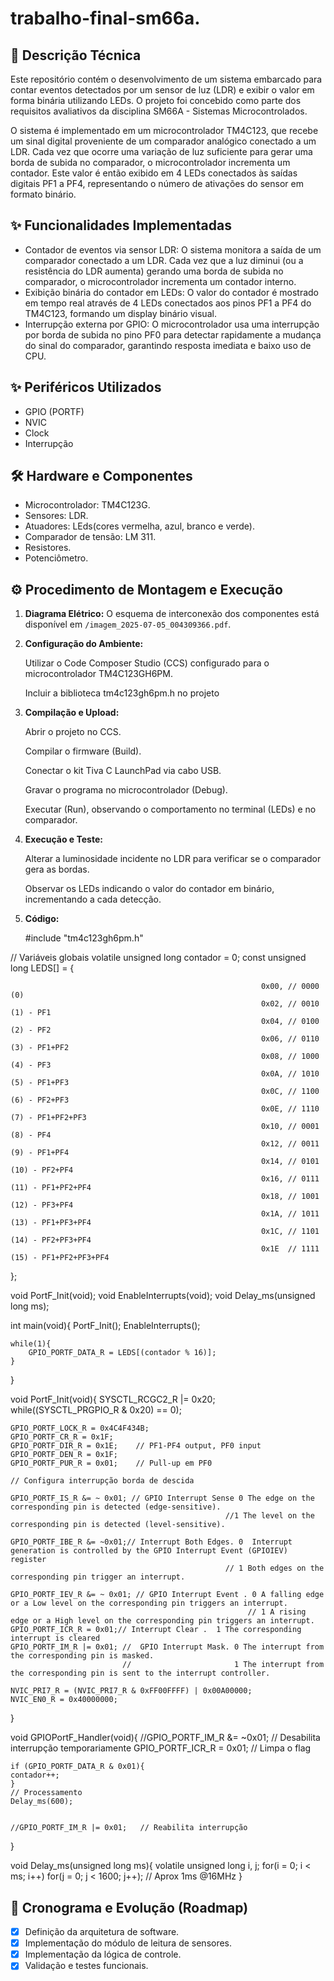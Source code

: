 # trabalho-final-sm66a.

## 📝 Descrição Técnica

Este repositório contém o desenvolvimento de um sistema embarcado para contar eventos detectados por um sensor de luz (LDR) e exibir o valor em forma binária utilizando LEDs.
O projeto foi concebido como parte dos requisitos avaliativos da disciplina SM66A - Sistemas Microcontrolados.

O sistema é implementado em um microcontrolador TM4C123, que recebe um sinal digital proveniente de um comparador analógico conectado a um LDR. Cada vez que ocorre uma variação de luz suficiente para gerar uma borda de subida no comparador, o microcontrolador incrementa um contador. Este valor é então exibido em 4 LEDs conectados às saídas digitais PF1 a PF4, representando o número de ativações do sensor em formato binário.

## ✨ Funcionalidades Implementadas

- Contador de eventos via sensor LDR: O sistema monitora a saída de um comparador conectado a um LDR. Cada vez que a luz diminui (ou a resistência do LDR aumenta) gerando uma borda de subida no comparador, o microcontrolador incrementa um contador interno.
- Exibição binária do contador em LEDs: O valor do contador é mostrado em tempo real através de 4 LEDs conectados aos pinos PF1 a PF4 do TM4C123, formando um display binário visual.
- Interrupção externa por GPIO: O microcontrolador usa uma interrupção por borda de subida no pino PF0 para detectar rapidamente a mudança do sinal do comparador, garantindo resposta imediata e baixo uso de CPU.

## ✨ Periféricos Utilizados

- GPIO (PORTF)
- NVIC
- Clock
- Interrupção


## 🛠️ Hardware e Componentes

* Microcontrolador: TM4C123G.
* Sensores: LDR.
* Atuadores: LEds(cores vermelha, azul, branco e verde).
* Comparador de tensão: LM 311.
* Resistores.
* Potenciômetro.

## ⚙️ Procedimento de Montagem e Execução

1.  **Diagrama Elétrico:** O esquema de interconexão dos componentes está disponível em `/imagem_2025-07-05_004309366.pdf`.

3.  **Configuração do Ambiente:**
   
    Utilizar o Code Composer Studio (CCS) configurado para o microcontrolador TM4C123GH6PM.
    
    Incluir a biblioteca tm4c123gh6pm.h no projeto
    
4.  **Compilação e Upload:**
  
    Abrir o projeto no CCS.

    Compilar o firmware (Build).

    Conectar o kit Tiva C LaunchPad via cabo USB.

    Gravar o programa no microcontrolador (Debug).

    Executar (Run), observando o comportamento no terminal (LEDs) e no comparador.

5.  **Execução e Teste:**

    Alterar a luminosidade incidente no LDR para verificar se o comparador gera as bordas.

    Observar os LEDs indicando o valor do contador em binário, incrementando a cada detecção.

6.  **Código:**

    #include "tm4c123gh6pm.h"

// Variáveis globais
volatile unsigned long contador = 0;
const unsigned long LEDS[] = {

                                                            0x00, // 0000 (0)
                                                            0x02, // 0010 (1) - PF1
                                                            0x04, // 0100 (2) - PF2
                                                            0x06, // 0110 (3) - PF1+PF2
                                                            0x08, // 1000 (4) - PF3
                                                            0x0A, // 1010 (5) - PF1+PF3
                                                            0x0C, // 1100 (6) - PF2+PF3
                                                            0x0E, // 1110 (7) - PF1+PF2+PF3
                                                            0x10, // 0001 (8) - PF4
                                                            0x12, // 0011 (9) - PF1+PF4
                                                            0x14, // 0101 (10) - PF2+PF4
                                                            0x16, // 0111 (11) - PF1+PF2+PF4
                                                            0x18, // 1001 (12) - PF3+PF4
                                                            0x1A, // 1011 (13) - PF1+PF3+PF4
                                                            0x1C, // 1101 (14) - PF2+PF3+PF4
                                                            0x1E  // 1111 (15) - PF1+PF2+PF3+PF4
};

void PortF_Init(void);
void EnableInterrupts(void);
void Delay_ms(unsigned long ms);

int main(void){
    PortF_Init();
    EnableInterrupts();

    while(1){
        GPIO_PORTF_DATA_R = LEDS[(contador % 16)];
    }
}

void PortF_Init(void){
    SYSCTL_RCGC2_R |= 0x20;
   while((SYSCTL_PRGPIO_R & 0x20) == 0);

    GPIO_PORTF_LOCK_R = 0x4C4F434B;
    GPIO_PORTF_CR_R = 0x1F;
    GPIO_PORTF_DIR_R = 0x1E;    // PF1-PF4 output, PF0 input
    GPIO_PORTF_DEN_R = 0x1F;
    GPIO_PORTF_PUR_R = 0x01;    // Pull-up em PF0

    // Configura interrupção borda de descida

    GPIO_PORTF_IS_R &= ~ 0x01; // GPIO Interrupt Sense 0 The edge on the corresponding pin is detected (edge-sensitive).
                                                    //1 The level on the corresponding pin is detected (level-sensitive).

    GPIO_PORTF_IBE_R &= ~0x01;// Interrupt Both Edges. 0  Interrupt generation is controlled by the GPIO Interrupt Event (GPIOIEV) register
                                                    // 1 Both edges on the corresponding pin trigger an interrupt.

    GPIO_PORTF_IEV_R &= ~ 0x01; // GPIO Interrupt Event . 0 A falling edge or a Low level on the corresponding pin triggers an interrupt.
                                                         // 1 A rising edge or a High level on the corresponding pin triggers an interrupt.
    GPIO_PORTF_ICR_R = 0x01;// Interrupt Clear .  1 The corresponding interrupt is cleared
    GPIO_PORTF_IM_R |= 0x01; //  GPIO Interrupt Mask. 0 The interrupt from the corresponding pin is masked.
                             //                       1 The interrupt from the corresponding pin is sent to the interrupt controller.

    NVIC_PRI7_R = (NVIC_PRI7_R & 0xFF00FFFF) | 0x00A00000;
    NVIC_EN0_R = 0x40000000;
}

void GPIOPortF_Handler(void){
    //GPIO_PORTF_IM_R &= ~0x01;  // Desabilita interrupção temporariamente
    GPIO_PORTF_ICR_R = 0x01;   // Limpa o flag

    if (GPIO_PORTF_DATA_R & 0x01){
    contador++;
    }
    // Processamento
    Delay_ms(600);


    //GPIO_PORTF_IM_R |= 0x01;   // Reabilita interrupção
}

void Delay_ms(unsigned long ms){
    volatile unsigned long i, j;
    for(i = 0; i < ms; i++)
        for(j = 0; j < 1600; j++); // Aprox 1ms @16MHz
}
   
## 🚀 Cronograma e Evolução (Roadmap)

- [x] Definição da arquitetura de software.
- [x] Implementação do módulo de leitura de sensores.
- [x] Implementação da lógica de controle.
- [x] Validação e testes funcionais.
